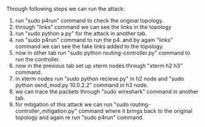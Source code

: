Through following steps we can run the attack:

1. run "sudo p4run" command to check the original topology.
2. through "links" command we can see the links in the topology
3. run "sudo python a.py" for the attack in another tab.
4. run "sudo p4run" command to run the p4. and by again "links" command we can see the fake links added to the topology.
5. now in other tab run "sudo python routing-controller.py" command to run the controller.
6. now in the previous tab set up xterm nodes through "xterm h2 h3" command.
7. in xterm nodes run "sudo python recieve.py" in h2 node and "sudo python send_mod.py 10.0.2.2" command in h3 node.
8. we can trace the packets through "sudo wireshark" command in another tab. 
9. for mitigation of this attack we can run "sudo routing-controller_mitigation.py" command where it brings back to the original topology and again re run "sudo p4run" command. 